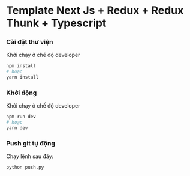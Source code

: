 # Template Next Js + Redux + Redux Thunk + Typescript

### Cài đặt thư viện
Khởi chạy ở chế độ developer    
```bash
npm install
# hoạc
yarn install
```

### Khởi động
Khởi chạy ở chế độ developer    
```bash
npm run dev
# hoạc
yarn dev
```
### Push git tự động
Chạy lệnh sau đây:
```bash
python push.py
```